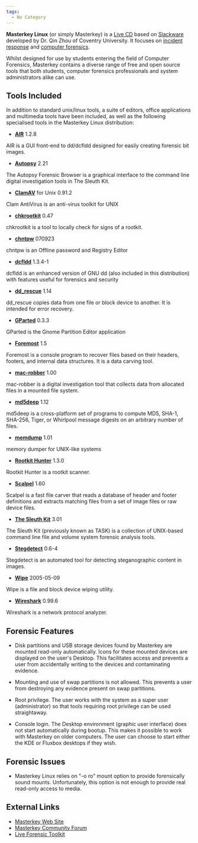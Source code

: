 ```yaml
---
tags:
  - No Category
---
```

**Masterkey Linux** (or simply Masterkey) is a [Live
CD](live_cd.md) based on [Slackware](slackware.md)
developed by Dr. Qin Zhou of Coventry University. It focuses on
[incident response](incident_response.md) and [computer
forensics](computer_forensics.md).

Whilst designed for use by students entering the field of Computer
Forensics, Masterkey contains a diverse range of free and open source
tools that both students, computer forensics professionals and system
administrators alike can use.

## Tools Included

In addition to standard unix/linux tools, a suite of editors, office
applications and multimedia tools have been included, as well as the
following specialised tools in the Masterkey Linux distribution:

- **[AIR](air.md)** 1.2.8

AIR is a GUI front-end to dd/dcfldd designed for easily creating
forensic bit images.

- **[Autopsy](autopsy.md)** 2.21

The Autopsy Forensic Browser is a graphical interface to the command
line digital investigation tools in The Sleuth Kit.

- **[ClamAV](clamav.md)** for Unix 0.91.2

Clam AntiVirus is an anti-virus toolkit for UNIX

- **[chkrootkit](chkrootkit.md)** 0.47

chkrootkit is a tool to locally check for signs of a rootkit.

- **[chntpw](chntpw.md)** 070923

chntpw is an Offline password and Registry Editor

- **[dcfldd](dcfldd.md)** 1.3.4-1

dcfldd is an enhanced version of GNU dd (also included in this
distribution) with features useful for forensics and security

- **[dd_rescue](dd_rescue.md)** 1.14

dd_rescue copies data from one file or block device to another. It is
intended for error recovery.

- **[GParted](gparted.md)** 0.3.3

GParted is the Gnome Partition Editor application

- **[Foremost](foremost.md)** 1.5

Foremost is a console program to recover files based on their headers,
footers, and internal data structures. It is a data carving tool.

- **[mac-robber](mac-robber.md)** 1.00

mac-robber is a digital investigation tool that collects data from
allocated files in a mounted file system.

- **[md5deep](md5deep.md)** 1.12

md5deep is a cross-platform set of programs to compute MD5, SHA-1,
SHA-256, Tiger, or Whirlpool message digests on an arbitrary number of
files.

- **[memdump](memdump.md)** 1.01

memory dumper for UNIX-like systems

- **[Rootkit Hunter](rootkit_hunter.md)** 1.3.0

Rootkit Hunter is a rootkit scanner.

- **[Scalpel](scalpel.md)** 1.60

Scalpel is a fast file carver that reads a database of header and footer
definitions and extracts matching files from a set of image files or raw
device files.

- **[The Sleuth Kit](the_sleuth_kit.md)** 3.01

The Sleuth Kit (previously known as TASK) is a collection of UNIX-based
command line file and volume system forensic analysis tools.

- **[Stegdetect](stegdetect.md)** 0.6-4

Stegdetect is an automated tool for detecting steganographic content in
images.

- **[Wipe](wipe.md)** 2005-05-09

Wipe is a file and block device wiping utility.

- **[Wireshark](wireshark.md)** 0.99.6

Wireshark is a network protocol analyzer.

## Forensic Features

- Disk partitions and USB storage devices found by Masterkey are mounted
  read-only automatically. Icons for these mounted devices are displayed
  on the user's Desktop. This facilitates access and prevents a user
  from accidentally writing to the devices and contaminating evidence.

<!-- -->

- Mounting and use of swap partitions is not allowed. This prevents a
  user from destroying any evidence present on swap partitions.

<!-- -->

- Root privilege. The user works with the system as a super user
  (administrator) so that tools requiring root privilege can be used
  straightaway.

<!-- -->

- Console login. The Desktop environment (graphic user interface) does
  not start automatically during bootup. This makes it possible to work
  with Masterkey on older computers. The user can choose to start either
  the KDE or Fluxbox desktops if they wish.

## Forensic Issues

- Masterkey Linux relies on "-o ro" mount option to provide forensically
  sound mounts. Unfortunately, this option is not enough to provide real
  read-only access to media.

## External Links

- [Masterkey Web Site](http://masterkeylinux.com)
- [Masterkey Community Forum](http://masterkeylinux.com/community)
- [Live Forensic Toolkit](http://masterkeylinux.com/index.php/lft)
